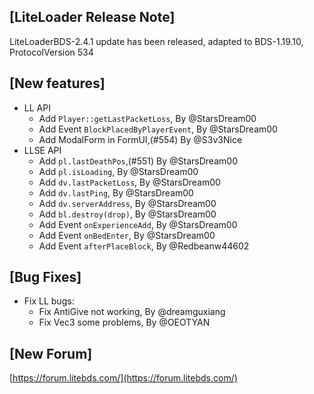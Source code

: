 ## [LiteLoader Release Note]
LiteLoaderBDS-2.4.1 update has been released, adapted to BDS-1.19.10, ProtocolVersion 534

## [New features]
- LL API
  - Add `Player::getLastPacketLoss`, By @StarsDream00
  - Add Event `BlockPlacedByPlayerEvent`, By @StarsDream00
  - Add ModalForm in FormUI,(#554) By @S3v3Nice
- LLSE API
  - Add `pl.lastDeathPos`,(#551) By @StarsDream00
  - Add `pl.isLoading`, By @StarsDream00
  - Add `dv.lastPacketLoss`, By @StarsDream00
  - Add `dv.lastPing`, By @StarsDream00
  - Add `dv.serverAddress`, By @StarsDream00
  - Add `bl.destroy(drop)`, By @StarsDream00
  - Add Event `onExperienceAdd`, By @StarsDream00
  - Add Event `onBedEnter`, By @StarsDream00
  - Add Event `afterPlaceBlock`, By @Redbeanw44602

## [Bug Fixes]
- Fix LL bugs:
  - Fix AntiGive not working, By @dreamguxiang
  - Fix Vec3 some problems, By @OEOTYAN

## [New Forum]
[https://forum.litebds.com/](https://forum.litebds.com/)